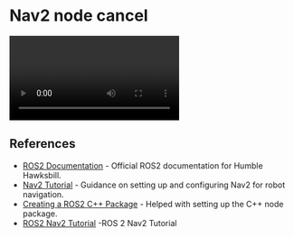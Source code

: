 # Nav2 node cancel

![Demo video nav2 cancel node](/nav2_cancel.mp4)



## References

- [ROS2 Documentation](https://docs.ros.org/en/humble/) - Official ROS2 documentation for Humble Hawksbill.
- [Nav2 Tutorial](https://navigation.ros.org/) - Guidance on setting up and configuring Nav2 for robot navigation.
- [Creating a ROS2 C++ Package](https://docs.ros.org/en/foxy/Tutorials/Creating-Your-First-ROS2-Package.html) - Helped with setting up the C++ node package.
- [ROS2 Nav2 Tutorial](https://roboticsbackend.com/ros2-nav2-tutorial/#Whats_in_the_map) -ROS 2 Nav2 Tutorial
